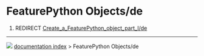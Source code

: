# FeaturePython Objects/de
1.  REDIRECT [Create\_a\_FeaturePython\_object\_part\_I/de](Create_a_FeaturePython_object_part_I/de.md)



---
![](images/Right_arrow.png) [documentation index](../README.md) > FeaturePython Objects/de
